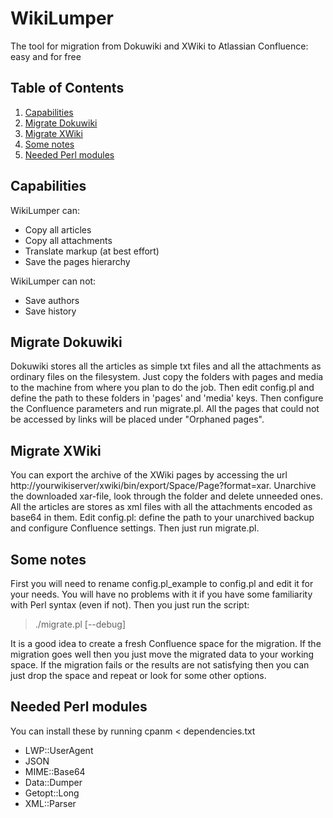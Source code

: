 # WikiLumper
The tool for migration from Dokuwiki and XWiki to Atlassian Confluence: easy and for free

## Table of Contents

  1. [Capabilities](#capabilities)
  1. [Migrate Dokuwiki](#migrate-dokuwiki)
  1. [Migrate XWiki](#migrate-xwiki)
  1. [Some notes](#do-job)
  1. [Needed Perl modules](#perl-modules)

## Capabilities
WikiLumper can:

  * Copy all articles
  * Copy all attachments
  * Translate markup (at best effort)
  * Save the pages hierarchy

WikiLumper can not:

  * Save authors
  * Save history

## Migrate Dokuwiki
  Dokuwiki stores all the articles as simple txt files and all the attachments as ordinary files on the filesystem. Just copy the folders with pages and media to the machine from where you plan to do the job. Then edit config.pl and define the path to these folders in 'pages' and 'media' keys. Then configure the Confluence parameters and run migrate.pl.
  All the pages that could not be accessed by links will be placed under "Orphaned pages".

## Migrate XWiki
  You can export the archive of the XWiki pages by accessing the url http://yourwikiserver/xwiki/bin/export/Space/Page?format=xar. Unarchive the downloaded xar-file, look through the folder and delete unneeded ones. All the articles are stores as xml files with all the attachments encoded as base64 in them. Edit config.pl: define the path to your unarchived backup and configure Confluence settings. Then just run migrate.pl.

## Some notes
  First you will need to rename config.pl_example to config.pl and edit it for your needs. You will have no problems with it if you have some familiarity with Perl syntax (even if not).
  Then you just run the script:
  > ./migrate.pl [--debug]

  It is a good idea to create a fresh Confluence space for the migration. If the migration goes well then you just move the migrated data to your working space. If the migration fails or the results are not satisfying then you can just drop the space and repeat or look for some other options.


## Needed Perl modules
  You can install these by running cpanm < dependencies.txt
  * LWP::UserAgent
  * JSON
  * MIME::Base64
  * Data::Dumper
  * Getopt::Long
  * XML::Parser
